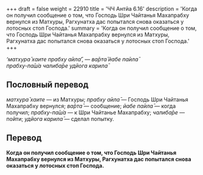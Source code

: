 +++
draft = false
weight = 22910
title = 'ЧЧ Антйа 6.16'
description = 'Когда он получил сообщение о том, что Господь Шри Чайтанья Махапрабху вернулся из Матхуры, Рагхунатха дас попытался снова оказаться у лотосных стоп Господа.'
summary = 'Когда он получил сообщение о том, что Господь Шри Чайтанья Махапрабху вернулся из Матхуры, Рагхунатха дас попытался снова оказаться у лотосных стоп Господа.'
+++

_‘матхура̄ хаите прабху а̄ила̄_’, — _ва̄рта̄ йабе па̄ила̄  
прабху-па̄ш́а чалиба̄ре удйога карила̄_

## Пословный перевод

_матхура̄_ _хаите_ — из Матхуры; _прабху_ _а̄ила̄_ — Господь Шри Чайтанья Махапрабху вернулся; _ва̄рта̄_ — сообщение; _йабе_ _па̄ила̄_ — когда получил; _прабху_\-_па̄ш́а_ — к Шри Чайтанье Махапрабху; _чалиба̄ре_ — пойти; _удйога_ _карила̄_ — сделал попытку.

## Перевод

**Когда он получил сообщение о том, что Господь Шри Чайтанья Махапрабху вернулся из Матхуры, Рагхунатха дас попытался снова оказаться у лотосных стоп Господа.**
